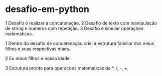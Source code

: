 # desafio-em-python

1 Desafio é realizar a concatenação.
2 Desafio de texto com manipulação de string e numeros com repetição.
3 Desafio é simular operações matematicas.

1 Dentro do desafio de concatenação criei a estrutura familiar dos meus filhos e suas respectivas mães.

2 Eu meus filhos e nossa idade.

3 Estrutura pronta para operacoes matematicas de *, /, -, +.




